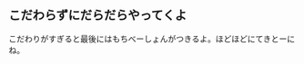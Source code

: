<!-- ## Hi there 👋 -->

<!--
**shinokaze404/shinokaze404** is a ✨ _special_ ✨ repository because its `README.md` (this file) appears on your GitHub profile.

Here are some ideas to get you started:

- 🔭 I’m currently working on ...
- 🌱 I’m currently learning ...
- 👯 I’m looking to collaborate on ...
- 🤔 I’m looking for help with ...
- 💬 Ask me about ...
- 📫 How to reach me: ...
- 😄 Pronouns: ...
- ⚡ Fun fact: ...
-->


## こだわらずにだらだらやってくよ

こだわりがすぎると最後にはもちべーしょんがつきるよ。ほどほどにてきとーにね。
